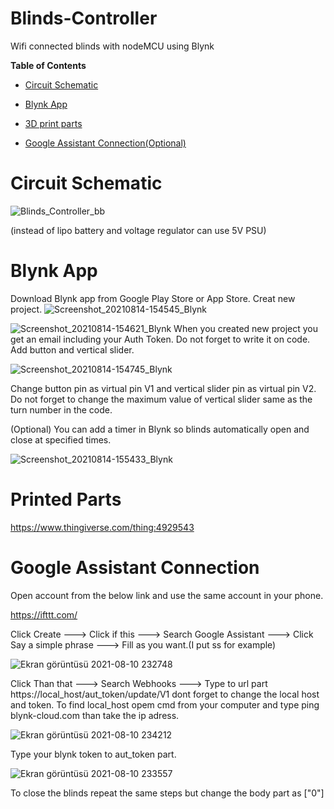 # Blinds-Controller

Wifi connected blinds with nodeMCU using Blynk

**Table of Contents**

* [Circuit Schematic](#circuit-schematic)

* [Blynk App](#blynk-app)

* [3D print parts](#printed-parts)

* [Google Assistant Connection(Optional)](#google-assistant-connection)

# Circuit Schematic
![Blinds_Controller_bb](https://user-images.githubusercontent.com/47865653/128824365-9d32a8af-5d22-4667-abc4-2ce7c86c8fdb.png)

(instead of lipo battery and voltage regulator can use 5V PSU)

# Blynk App
Download Blynk app from Google Play Store or App Store.
Creat new project.
![Screenshot_20210814-154545_Blynk](https://user-images.githubusercontent.com/47865653/129446835-b6ce3e5d-d58e-434a-b432-7f528ec99ba3.jpg)

![Screenshot_20210814-154621_Blynk](https://user-images.githubusercontent.com/47865653/129446841-813f6e29-e9f1-4c36-95bc-dfa2a8c906ce.jpg)
When you created new project you get an email including your Auth Token. Do not forget to write it on code.
Add button and vertical slider.

![Screenshot_20210814-154745_Blynk](https://user-images.githubusercontent.com/47865653/129446851-47b04753-67bb-4276-827c-853208beb014.jpg)

Change button pin as virtual pin V1 and vertical slider pin as virtual pin V2.
Do not forget to change the maximum value of vertical slider same as the turn number in the code.

(Optional) You can add a timer in Blynk so blinds automatically open and close at specified times.

![Screenshot_20210814-155433_Blynk](https://user-images.githubusercontent.com/47865653/129446993-1ebfeea7-2c00-4f76-870d-a484fe03e93b.jpg)


# Printed Parts
https://www.thingiverse.com/thing:4929543

# Google Assistant Connection
Open account from the below link and use the same account in your phone.

https://ifttt.com/

Click Create ---> Click if this ---> Search Google Assistant ---> Click Say a simple phrase ---> Fill as you want.(I put ss for example)

![Ekran görüntüsü 2021-08-10 232748](https://user-images.githubusercontent.com/47865653/128930525-1fc0dbbd-e73f-410d-9a2a-d5424fe60942.jpg)

Click Than that ---> Search Webhooks ---> Type to url part https://local_host/aut_token/update/V1 dont forget to change the local host and token. To find local_host opem cmd from your computer and type ping blynk-cloud.com than take the ip adress. 

![Ekran görüntüsü 2021-08-10 234212](https://user-images.githubusercontent.com/47865653/128932164-a2c23cbc-93b7-44a6-9384-033a339e5cbd.jpg)


Type your blynk token to aut_token part.

![Ekran görüntüsü 2021-08-10 233557](https://user-images.githubusercontent.com/47865653/128931433-7e0d063b-6eb0-4ac6-9b2e-527e487a7f29.jpg)

To close the blinds repeat the same steps but change the body part as ["0"]



